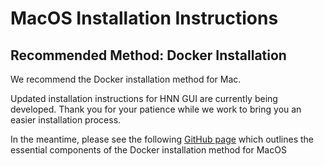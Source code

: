 # MacOS Installation Instructions

## Recommended Method: Docker Installation

We recommend the Docker installation method for Mac. 

Updated installation instructions for HNN GUI are currently being developed. Thank you for your patience while we work to bring you an easier installation process.

In the meantime, please see the following <a href="https://github.com/jonescompneurolab/hnn/pull/337">GitHub page</a> which outlines the essential components of the Docker installation method for MacOS



